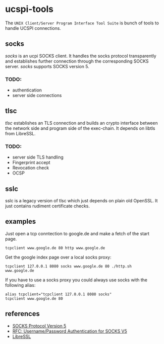 # ucspi-tools

The ``UNIX Client/Server Program Interface Tool Suite`` is bunch of tools to
handle UCSPI connections.

## socks

*socks* is an ucpi SOCKS client.
It handles the socks protocol transparently and establishes further connection
through the corresponding SOCKS server.
*socks* supports SOCKS version 5.

### TODO:
 * authentication
 * server side connections

## tlsc

*tlsc* establishes an TLS connection and builds an crypto interface between
the network side and program side of the exec-chain.
It depends on libtls from LibreSSL.

### TODO:
 * server side TLS handling
 * Fingerprint accept
 * Revocation check
 * OCSP

## sslc

sslc is a legacy version of tlsc which just depends on plain old OpenSSL.
It just contains rudiment certificate checks.

## examples

Just open a tcp conntection to google.de and make a fetch of
the start page.

```shell
tcpclient www.google.de 80 http www.google.de
```

Get the google index page over a local socks proxy:

```shell
tcpclient 127.0.0.1 8080 socks www.google.de 80 ./http.sh www.google.de
```

If you have to use a socks proxy you could always use socks with the following
alias:

```shellscript
alias tcpclient="tcpclient 127.0.0.1 8080 socks"
tcpclient www.google.de 80
```

## references
 * [SOCKS Protocol Version 5](http://tools.ietf.org/html/rfc1928)
 * [RFC: Username/Password Authentication for SOCKS V5](https://tools.ietf.org/html/rfc1929)
 * [LibreSSL](http://www.libressl.org/)
